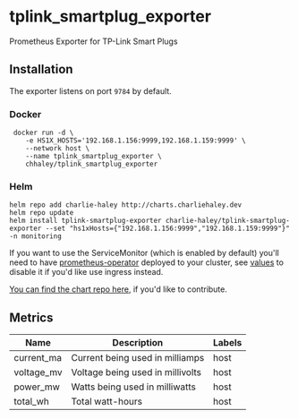 # tplink_smartplug_exporter
Prometheus Exporter for TP-Link Smart Plugs

## Installation

The exporter listens on port `9784` by default.

### Docker
```
 docker run -d \
    -e HS1X_HOSTS='192.168.1.156:9999,192.168.1.159:9999' \
    --network host \
    --name tplink_smartplug_exporter \
    chhaley/tplink_smartplug_exporter
```

### Helm
```
helm repo add charlie-haley http://charts.charliehaley.dev
helm repo update
helm install tplink-smartplug-exporter charlie-haley/tplink-smartplug-exporter --set "hs1xHosts={"192.168.1.156:9999","192.168.1.159:9999"}" -n monitoring
```
If you want to use the ServiceMonitor (which is enabled by default) you'll need to have [prometheus-operator](https://github.com/prometheus-operator/prometheus-operator) deployed to your cluster, see [values](charts/tplink-smartplug-exporter/values.yaml) to disable it if you'd like use ingress instead.

[You can find the chart repo here](https://github.com/charlie-haley/private-charts), if you'd like to contribute. 

## Metrics
Name     | Description                             | Labels
------------|--------------------------------------|------
current_ma  | Current being used in milliamps      | host
voltage_mv  | Voltage being used in millivolts     | host
power_mw    | Watts being used in milliwatts       | host
total_wh    | Total watt-hours                     | host

